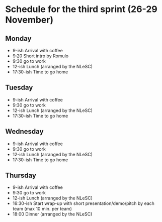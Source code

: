 # Schedule for the third sprint (26-29 November)

## Monday

- 9-ish Arrival with coffee
- 9:20 Short intro by Romulo 
- 9:30 go to work
- 12-ish Lunch (arranged by the NLeSC)
- 17:30-ish Time to go home

## Tuesday

- 9-ish Arrival with coffee
- 9:30 go to work
- 12-ish Lunch (arranged by the NLeSC)
- 17:30-ish Time to go home

## Wednesday

- 9-ish Arrival with coffee
- 9:30 go to work 
- 12-ish Lunch (arranged by the NLeSC)
- 17:30-ish Time to go home

## Thursday

- 9-ish Arrival with coffee
- 9:30 go to work
- 12-ish Lunch (arranged by the NLeSC)
- 16:30-ish Start wrap-up with short presentation/demo/pitch by each team (max 10 min. per team) 
- 18:00 Dinner (arranged by the NLeSC)
